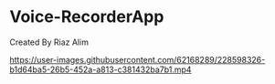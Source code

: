 # Voice-RecorderApp

Created By Riaz Alim

https://user-images.githubusercontent.com/62168289/228598326-b1d64ba5-26b5-452a-a813-c381432ba7b1.mp4
